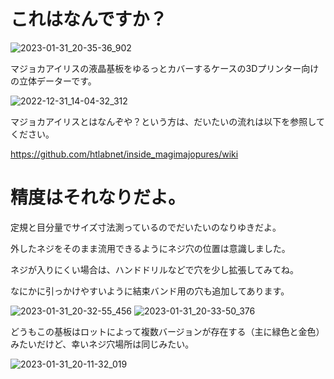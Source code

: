 # これはなんですか？

![2023-01-31_20-35-36_902](https://user-images.githubusercontent.com/88123439/228246555-c3948328-d242-436a-a5a2-6bf733cc9b53.jpg)

マジョカアイリスの液晶基板をゆるっとカバーするケースの3Dプリンター向けの立体データーです。

![2022-12-31_14-04-32_312](https://user-images.githubusercontent.com/88123439/228248104-08032806-3e4b-4f50-a452-79e490e80f6a.jpg)

マジョカアイリスとはなんぞや？という方は、だいたいの流れは以下を参照してください。

https://github.com/htlabnet/inside_magimajopures/wiki


# 精度はそれなりだよ。

定規と目分量でサイズ寸法測っているのでだいたいのなりゆきだよ。

外したネジをそのまま流用できるようにネジ穴の位置は意識しました。

ネジが入りにくい場合は、ハンドドリルなどで穴を少し拡張してみてね。

なにかに引っかけやすいように結束バンド用の穴も追加してあります。

![2023-01-31_20-32-55_456](https://user-images.githubusercontent.com/88123439/228245701-7cfb8e00-2f78-4029-b461-22066f391221.jpg)
![2023-01-31_20-33-50_376](https://user-images.githubusercontent.com/88123439/228246022-50df5192-ca09-4a50-b8f7-e11b68517654.jpg)


どうもこの基板はロットによって複数バージョンが存在する（主に緑色と金色）みたいだけど、幸いネジ穴場所は同じみたい。

![2023-01-31_20-11-32_019](https://user-images.githubusercontent.com/88123439/228246218-a97e034b-e98d-449b-9415-3c53d3f6111d.jpg)
